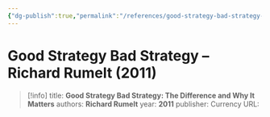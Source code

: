 ```yaml
---
{"dg-publish":true,"permalink":"/references/good-strategy-bad-strategy-richard-rumelt-2011/"}
---
```


# Good Strategy Bad Strategy – Richard Rumelt (2011)

> [!info]
> title: **Good Strategy Bad Strategy: The Difference and Why It Matters**
> authors: **Richard Rumelt**
> year: **2011**
> publisher: Currency
> URL: 

